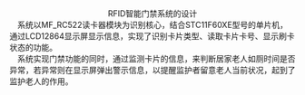 <center>RFID智能门禁系统的设计</center>
&emsp;系统以MF_RC522读卡器模块为识别核心，结合STC11F60XE型号的单片机，通过LCD12864显示屏显示信息，实现了识别卡片类型、读取卡片卡号、显示刷卡状态的功能。<br>&emsp;系统实现门禁功能的同时，通过监测卡片的信息，来判断居家老人如厕时间是否异常，若异常则在显示屏弹出警示信息，以提醒监护者留意老人当前状况，起到了监护老人的作用。<br>
